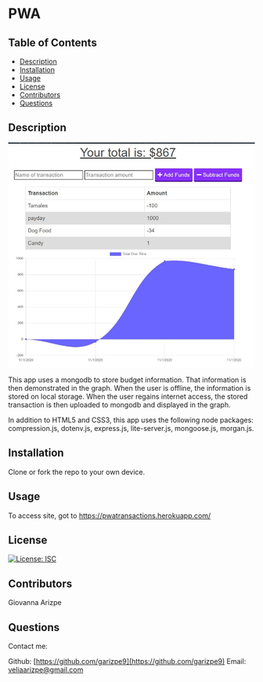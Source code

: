 # PWA

## Table of Contents
* [Description](#description)
* [Installation](#installation)
* [Usage](#usage)
* [License](#license)
* [Contributors](#contributors)
* [Questions](#questions)

## Description
<img src=https://github.com/garizpe9/PWA/blob/main/public/icons/Capture.JPG>

This app uses a mongodb to store budget information. That information is then demonstrated in the graph. When the user is offline, the information is stored on local storage. When the user regains internet access, the stored transaction is then uploaded to mongodb and displayed in the graph.

In addition to HTML5 and CSS3, this app uses the following node packages: compression.js, dotenv.js, express.js, lite-server.js, mongoose.js, morgan.js.


## Installation
Clone or fork the repo to your own device.

## Usage

To access site, got to https://pwatransactions.herokuapp.com/


## License
[![License: ISC](https://img.shields.io/badge/License-ISC-blue.svg)](https://opensource.org/licenses/ISC)

## Contributors
Giovanna Arizpe

## Questions
Contact me:

Github: [https://github.com/garizpe9](https://github.com/garizpe9)
Email: [veliaarizpe@gmail.com](veliaarizpe@gmail.com)
